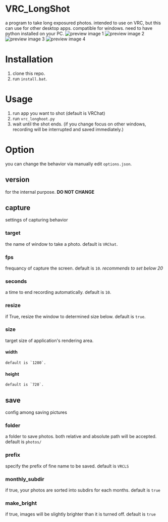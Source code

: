 # VRC_LongShot
a program to take long exposured photos. intended to use on VRC, but this can use for other desktop apps.
compatible for windows. need to have python installed on your PC.
![preview image 1](https://pbs.twimg.com/media/FrpXKT3agAAa8j7?format=png&name=900x900)
![preview image 2](https://pbs.twimg.com/media/FrpXLODaMAEXKEx?format=png&name=900x900)
![preview image 3](https://pbs.twimg.com/media/FrpXMVHacAAmq2K?format=png&name=900x900)
![preview image 4](https://pbs.twimg.com/media/FrpXSeXaIAEisCA?format=png&name=900x900)

# Installation
 1. clone this repo. 
 1. run `install.bat`.
 

# Usage
 1. run app you want to shot (default is VRChat)
 1. run `vrc_longhoot.py`
 1. wait until the shot ends. (if you change focus on other windows, recording will be interrupted and saved immediately.)


# Option
 you can change the behavior via manually edit `options.json`.
 ## version
  for the internal purpose. **DO NOT CHANGE**
 
 ## capture
  settings of capturing behavior
  ### target
   the name of window to take a photo. default is `VRChat`.
  ### fps
   frequancy of capture the screen. default is `10`. *recommends to set below 20*
  ### seconds
   a time to end recording automatically. default is `10`.
  ### resize
   if True, resize the window to determined size below. default is `true`.
  ### size
   target size of application's rendering area.
   #### width
    default is `1280`.
   #### height
    default is `720`.
 ## save
  config among saving pictures
  ### folder
   a folder to save photos. both relative and absolute path will be accepted. default is `photos/`
  ### prefix
   specify the prefix of fine name to be saved. default is `VRCLS`
  ### monthly_subdir
   if true, your photos are sorted into subdirs for each months. default is `true`
  ### make_bright
   if true, images will be slightly brighter than it is turned off. default is `true`
